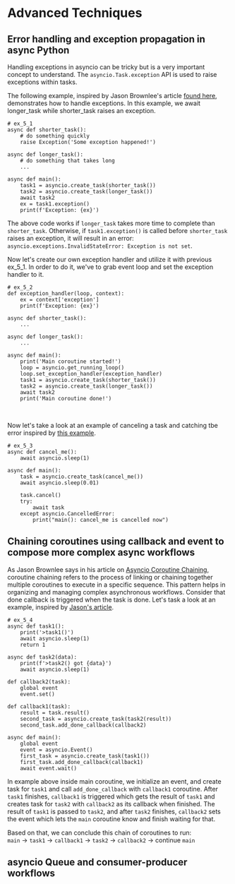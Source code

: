 # Advanced Techniques
## Error handling and exception propagation in async Python
Handling exceptions in asyncio can be tricky but is a very important concept to understand.
The `asyncio.Task.exception` API is used to raise exceptions within tasks.

The following example, inspired by Jason Brownlee's article 
[found here](https://superfastpython.com/asyncio-task-exceptions/#Example_of_Checking_for_an_Exception_in_a_Failed_Task),
demonstrates how to handle exceptions. In this example, we await longer_task while shorter_task raises an exception.

```python3
# ex_5_1
async def shorter_task():
    # do something quickly
    raise Exception('Some exception happened!')

async def longer_task():
    # do something that takes long
    ...

async def main():
    task1 = asyncio.create_task(shorter_task())
    task2 = asyncio.create_task(longer_task())
    await task2
    ex = task1.exception()
    print(f'Exception: {ex}')
```
The above code works if `longer_task` takes more time to complete than `shorter_task`. 
Otherwise, if `task1.exception()` is called before `shorter_task` raises an exception,
it will result in an error: `asyncio.exceptions.InvalidStateError: Exception is not set`.

Now let's create our own exception handler and utilize it with previous ex_5_1. 
In order to do it, we've to grab event loop and set the exception handler to it.
```python3
# ex_5_2
def exception_handler(loop, context):
    ex = context['exception']
    print(f'Exception: {ex}')

async def shorter_task():
    ...

async def longer_task():
    ...

async def main():
    print('Main coroutine started!')
    loop = asyncio.get_running_loop()
    loop.set_exception_handler(exception_handler)
    task1 = asyncio.create_task(shorter_task())
    task2 = asyncio.create_task(longer_task())
    await task2
    print('Main coroutine done!')

```
<br>

Now let's take a look at an example of canceling a task and catching tbe error inspired by
[this example](https://stackoverflow.com/questions/56052748/python-asyncio-task-cancellation).
```python3
# ex_5_3
async def cancel_me():
    await asyncio.sleep(1)

async def main():
    task = asyncio.create_task(cancel_me())
    await asyncio.sleep(0.01)

    task.cancel()
    try:
        await task
    except asyncio.CancelledError:
        print("main(): cancel_me is cancelled now")
```

## Chaining coroutines using callback and event to compose more complex async workflows
As Jason Brownlee says in his article on 
[Asyncio Coroutine Chaining](https://superfastpython.com/asyncio-coroutine-chaining/#What_is_Coroutine_Chaining),
coroutine chaining refers to the process of 
linking or chaining together multiple coroutines to execute in a specific sequence.
This pattern helps in organizing and managing complex asynchronous workflows.
Consider that done callback is triggered when the task is done.
Let's task a look at an example, inspired by 
[Jason's article](https://superfastpython.com/asyncio-coroutine-chaining/#Example_of_Automatic_Chaining_of_Coroutines_With_Callbacks).
```python3
# ex_5_4
async def task1():
    print('>task1()')
    await asyncio.sleep(1)
    return 1

async def task2(data):
    print(f'>task2() got {data}')
    await asyncio.sleep(1)

def callback2(task):
    global event
    event.set()

def callback1(task):
    result = task.result()
    second_task = asyncio.create_task(task2(result))
    second_task.add_done_callback(callback2)

async def main():
    global event
    event = asyncio.Event()
    first_task = asyncio.create_task(task1())
    first_task.add_done_callback(callback1)
    await event.wait()
```
In example above inside main coroutine, we initialize an event, and create task for `task1` and call `add_done_callback`
with `callback1` coroutine. After `task1` finishes, `callback1` is triggered which gets the result of `task1`
and creates task for `task2` with `callback2` as its callback when finished. The result of `task1` is passed to `task2`,
and after `task2` finishes, `callback2` sets the event which lets the `main` coroutine know and finish waiting for that.

Based on that, we can conclude this chain of coroutines to run: <br>
`main` -> `task1` -> `callback1` -> `task2` -> `callback2` -> continue `main`

## asyncio Queue and consumer-producer workflows
